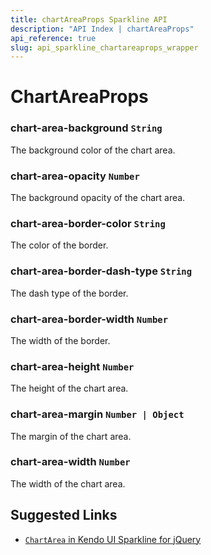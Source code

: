 ```yaml
---
title: chartAreaProps Sparkline API
description: "API Index | chartAreaProps"
api_reference: true
slug: api_sparkline_chartareaprops_wrapper
---
```


# ChartAreaProps

### chart-area-background `String`

The background color of the chart area.

### chart-area-opacity `Number`

The background opacity of the chart area.

### chart-area-border-color `String`

The color of the border.

### chart-area-border-dash-type `String`

The dash type of the border.

### chart-area-border-width `Number`

The width of the border.

### chart-area-height `Number`

The height of the chart area.

### chart-area-margin `Number | Object`

The margin of the chart area.

### chart-area-width `Number`

The width of the chart area.

## Suggested Links

 * [`ChartArea` in Kendo UI Sparkline for jQuery](https://docs.telerik.com/kendo-ui/api/javascript/dataviz/ui/sparkline/configuration/chartarea)
